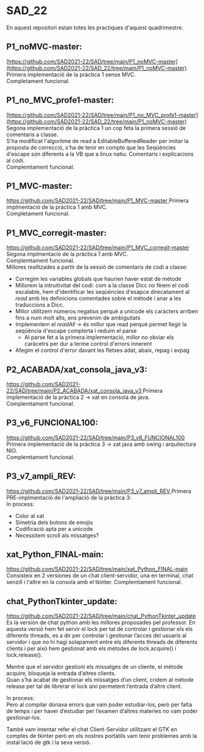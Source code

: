 # SAD_22
En aquest repositori estan totes les practiques d'aquest quadrimestre.

P1_noMVC-master: 
--
[https://github.com/SAD2021-22/SAD/tree/main/P1_noMVC-master](https://github.com/SAD2021-22/SAD_22/tree/main/P1_noMVC-master)  
Primera implementació de la pràctica 1 sense MVC.  
Completament funcional.  

P1_no_MVC_profe1-master: 
--
[https://github.com/SAD2021-22/SAD/tree/main/P1_no_MVC_profe1-master](https://github.com/SAD2021-22/SAD_22/tree/main/P1_noMVC-master)  
Segona implementació de la pràctica 1 un cop feta la primera sessió de comentaris a classe.  
S'ha modificat l'algoritme de read a EditableBufferedReader per imitar la proposta de correcció, s'ha de tenir en compte que les Seqüències d'escape són diferents a la VB que a linux natiu. Comentaris i explicacions al codi.  
Complemtament funcional.  

P1_MVC-master: 
--
[https://github.com/SAD2021-22/SAD/tree/main/P1_MVC-master  ](https://github.com/SAD2021-22/SAD_22/tree/main/P1_MVC-master)
Primera implmentació de la pràctica 1 amb MVC.    
Completament funcional.  

P1_MVC_corregit-master: 
--
[https://github.com/SAD2021-22/SAD/tree/main/P1_MVC_corregit-master ](https://github.com/SAD2021-22/SAD_22/tree/main/P1_MVC_corregit-master) 
Segona implmentació de la pràctica 1 amb MVC.  
Complemtament funcional.  
Millores realitzades a partir de la sessió de comentaris de codi a classe:
* Corregim les variables globals que haurien haver estat de mètode
* Millorem la intruitivitat del codi: com a la classe Dicc no fèiem el codi escalable, hem d'identificar les seqüències d'esapce direcatament al *read* amb les definicions comentades sobre el mètode i anar a les traduccions a Dicc.
* Millor utilitzem números negatius perquè a unicode els caràcters arriben fins a num molt alts, ens prevenim de ambiguitats
* Implementem el *readAll* -> és millor que read perquè permet llegir la seqüència d'escape complerta i reduim el parse
  * Al parse fet a la primera implementació, millor no obviar els caràcetrs per dur a terme control d'errors innerent
* Afegim el control d'error davant les fletxes adat, abaix, repag i avpag

P2_ACABADA/xat_consola_java_v3: 
--
[https://github.com/SAD2021-22/SAD/tree/main/P2_ACABADA/xat_consola_java_v3  ](https://github.com/SAD2021-22/SAD_22/tree/main/P1_MVC_corregit-master)
Primera implementació de la pràctica 2 -> xat en consola de java.  
Complemtament funcional.  

P3_v6_FUNCIONAL100: 
--
[https://github.com/SAD2021-22/SAD/tree/main/P3_v6_FUNCIONAL100  ](https://github.com/SAD2021-22/SAD_22/tree/main/P1_MVC_corregit-master)
Primera implementació de la pràctica 3 -> xat java amb swing i arquitectura NIO.  
Complemtament funcional.  

P3_v7_ampli_REV: 
--
[https://github.com/SAD2021-22/SAD/tree/main/P3_v7_ampli_REV ](https://github.com/SAD2021-22/SAD_22/tree/main/chat_PythonTkinter_update) 
Primera PRE-implmentació de l'ampliació de la pràctica 3:  
In process:
* Color al xat
* Simetria dels botons de emojis
* Codificació apta per a unicode
* Necessitem scroll als missatges?

xat_Python_FINAL-main: 
--
[https://github.com/SAD2021-22/SAD/tree/main/xat_Python_FINAL-main ](https://github.com/SAD2021-22/SAD_22/tree/main/P1_MVC_corregit-master) 
Consisteix en 2 versiones de un chat client-servidor, una en terminal, chat senzill i l'altre en la consola amb el tkinter.
Complemtament funcional.  

chat_PythonTkinter_update: 
--
[https://github.com/SAD2021-22/SAD/tree/main/chat_PythonTkinter_update  ](https://github.com/SAD2021-22/SAD_22/tree/main/chat_PythonTkinter_update)                                         
Es la versión de chat python amb les millores proposades pel professor. En aquesta versió hem fet servir el lock per tal de controlar i gestionar els els diferents threads, es a dir per controlar i gestionar l’acces del usuaris al servidor i que no hi hagi solapament entre els diferents threads de diferents clients i per això hem gestionat amb els mètodes de lock.acquire() i lock.release().  

Mentre que el servidor gestioni els missatges de un cliente, el mètode acquire, bloqueja la entrada d’altres clients.  
Quan s’ha acabat de gestionar els missatges d’un client, cridem al mètode release per tal de librerar el lock aixi permetent l’entrada d’altre client.  

In process:   
Pero al compilar donava errors que vam poder estudiar-los, però per falta de temps i per haver d’estudiar per l’examen d’altres materies no vam poder gestionar-los.  

També vam intentar refer el chat Client-Servidor utilitzant el GTK en comptes de tkinter però en els nostres portàtils vam tenir problemes amb la instal·lació de gtk i la seva versió.   
